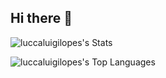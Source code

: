 ## Hi there 👋 

![luccaluigilopes's Stats](https://github-readme-stats.vercel.app/api?username=luccaluigilopes&theme=midnight-purple&show_icons=true&hide_border=true&count_private=true)

![luccaluigilopes's Top Languages](https://github-readme-stats.vercel.app/api/top-langs/?username=luccaluigilopes&theme=midnight-purple&show_icons=true&hide_border=true&layout=compact)
